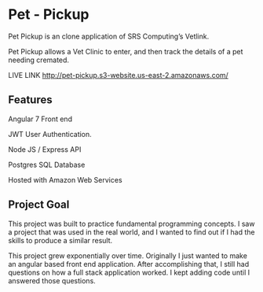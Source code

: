 Pet - Pickup
========

Pet Pickup is an clone application of SRS Computing’s Vetlink.

Pet Pickup allows a Vet Clinic to enter, and then track the details of a pet needing cremated.

LIVE LINK http://pet-pickup.s3-website.us-east-2.amazonaws.com/


Features
--------

Angular 7 Front end

JWT User Authentication.
	
Node JS / Express API

Postgres SQL Database

Hosted with Amazon Web Services


Project Goal
--------
This project was built to practice fundamental programming concepts. I saw a project that was used in the real world, and I wanted to find out if I had the skills to produce a similar result.

This project grew exponentially over time. Originally I just wanted to make an angular based front end application. After accomplishing that, I still had questions on how a full stack application worked. I kept adding code until I answered those questions.
